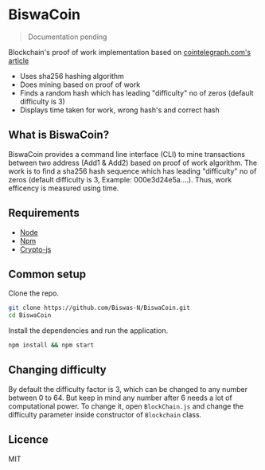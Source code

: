 # BiswaCoin
> Documentation pending

Blockchain's proof of work implementation based on [cointelegraph.com's article](https://cointelegraph.com/explained/proof-of-work-explained)
- Uses sha256 hashing algorithm
- Does mining based on proof of work
- Finds a random hash which has leading "difficulty" no of zeros (default difficulty is 3)
- Displays time taken for work, wrong hash's and correct hash

## What is BiswaCoin?

BiswaCoin provides a command line interface (CLI) to mine transactions between two address (Add1 & Add2) based on proof of work algorithm. The work is to find a sha256 hash sequence which has leading "difficulty" no of zeros (default difficulty is 3, Example: 000e3d24e5a....). Thus, work efficency is measured using time.

## Requirements

* [Node](https://nodejs.org/en/)
* [Npm](https://www.npmjs.com/)
* [Crypto-js](https://www.npmjs.com/package/crypto-js)

## Common setup

Clone the repo.

```bash
git clone https://github.com/Biswas-N/BiswaCoin.git
cd BiswaCoin
```

Install the dependencies and run the application.
```bash
npm install && npm start
```

## Changing difficulty

By default the difficulty factor is 3, which can be changed to any number between 0 to 64. But keep in mind any number after 6 needs a lot of computational power.
To change it, open ```BlockChain.js``` and change the difficulty parameter inside constructor of ```Blockchain``` class.

## Licence
MIT
